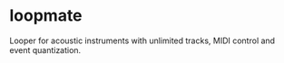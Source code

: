 # loopmate

Looper for acoustic instruments with unlimited tracks, MIDI control and
event quantization.
